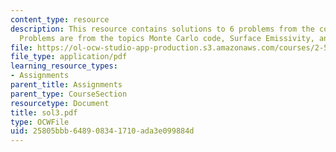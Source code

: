 ```yaml
---
content_type: resource
description: This resource contains solutions to 6 problems from the course text book.
  Problems are from the topics Monte Carlo code, Surface Emissivity, and Fresnel formula.
file: https://ol-ocw-studio-app-production.s3.amazonaws.com/courses/2-58j-radiative-transfer-spring-2006/25805bbb648908341710ada3e099884d_sol3.pdf
file_type: application/pdf
learning_resource_types:
- Assignments
parent_title: Assignments
parent_type: CourseSection
resourcetype: Document
title: sol3.pdf
type: OCWFile
uid: 25805bbb-6489-0834-1710-ada3e099884d
---
```

